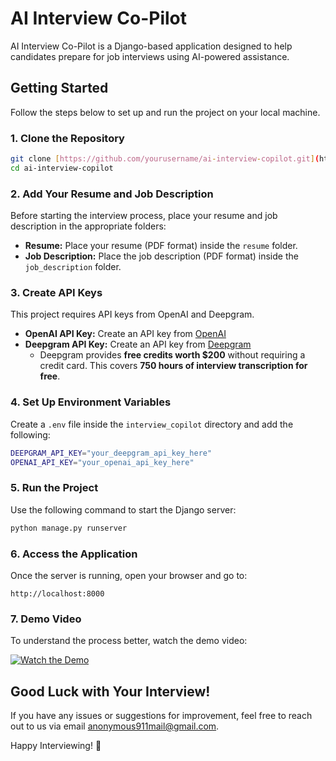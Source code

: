 # AI Interview Co-Pilot

AI Interview Co-Pilot is a Django-based application designed to help candidates prepare for job interviews using AI-powered assistance.

## Getting Started

Follow the steps below to set up and run the project on your local machine.

### 1. Clone the Repository

```sh
git clone [https://github.com/yourusername/ai-interview-copilot.git](https://github.com/nonymous911/interview-copilot.git)
cd ai-interview-copilot
```

### 2. Add Your Resume and Job Description
Before starting the interview process, place your resume and job description in the appropriate folders:
- **Resume:** Place your resume (PDF format) inside the `resume` folder.
- **Job Description:** Place the job description (PDF format) inside the `job_description` folder.

### 3. Create API Keys
This project requires API keys from OpenAI and Deepgram.
- **OpenAI API Key:** Create an API key from [OpenAI](https://platform.openai.com/signup/)
- **Deepgram API Key:** Create an API key from [Deepgram](https://console.deepgram.com/signup)
  - Deepgram provides **free credits worth $200** without requiring a credit card. This covers **750 hours of interview transcription for free**.

### 4. Set Up Environment Variables
Create a `.env` file inside the `interview_copilot` directory and add the following:

```sh
DEEPGRAM_API_KEY="your_deepgram_api_key_here"
OPENAI_API_KEY="your_openai_api_key_here"
```

### 5. Run the Project
Use the following command to start the Django server:

```sh
python manage.py runserver
```

### 6. Access the Application
Once the server is running, open your browser and go to:

```
http://localhost:8000
```

### 7. Demo Video
To understand the process better, watch the demo video:

[![Watch the Demo](https://img.youtube.com/vi/your_video_id_here/0.jpg)](https://www.youtube.com/watch?v=your_video_id_here)

## Good Luck with Your Interview!
If you have any issues or suggestions for improvement, feel free to reach out to us via email anonymous911mail@gmail.com.

Happy Interviewing! 🚀

